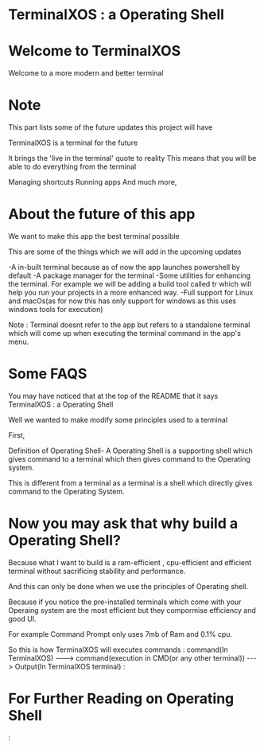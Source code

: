 # TerminalXOS : a Operating Shell

# Welcome to TerminalXOS

Welcome to a more modern and better terminal

# Note

This part lists some of the future updates this project will have


TerminalXOS is a terminal for the future

It brings the 'live in the terminal' quote to reality
This means that you will be able to do everything from the terminal

Managing shortcuts
Running apps
And much more,


# About the future of this app

We want to make this app the best terminal possible

This are some of the things which we will add in the upcoming updates

-A in-built terminal because as of now the app launches powershell by default
-A package manager for the terminal
-Some utilities for enhancing the terminal. For example we will be adding a build tool called tr which will help you run your projects in a more enhanced way.
-Full support for Linux and macOs(as for now this has only support for windows as this uses windows tools for execution)

Note : Terminal doesnt refer to the app but refers to a standalone terminal which will come up when executing the terminal command in the app's menu.


# Some FAQS

You may have noticed that at the top of the README that it says TerminalXOS : a Operating Shell

Well we wanted to make modify some principles used to a terminal

First, 

Definition of Operating Shell-
A Operating Shell is a supporting shell which gives command to a terminal which then gives command to the Operating system.


This is different from a terminal as a terminal is a shell which directly gives command to the Operating System.

# Now you may ask that why build a Operating Shell?

Because what I want to build is a ram-efficient , cpu-efficient and efficient terminal without sacrificing stability and performance.

And this can only be done when we use the principles of Operating shell.


Because if you notice the pre-installed terminals which come with your Operaing system are the most efficient but they compormise efficiency and good UI.


For example Command Prompt only uses 7mb of Ram and 0.1% cpu.

So this is how TerminalXOS will executes commands
:
   command(In TerminalXOS) ---> command(execution in CMD(or any other terminal)) ---> Output(In TerminalXOS terminal)
:


# For Further Reading on Operating Shell
:
<a href = "https://github.com/DaVikingMan/TerminalXOS/blob/Alpha/SHELL.md"></a>
